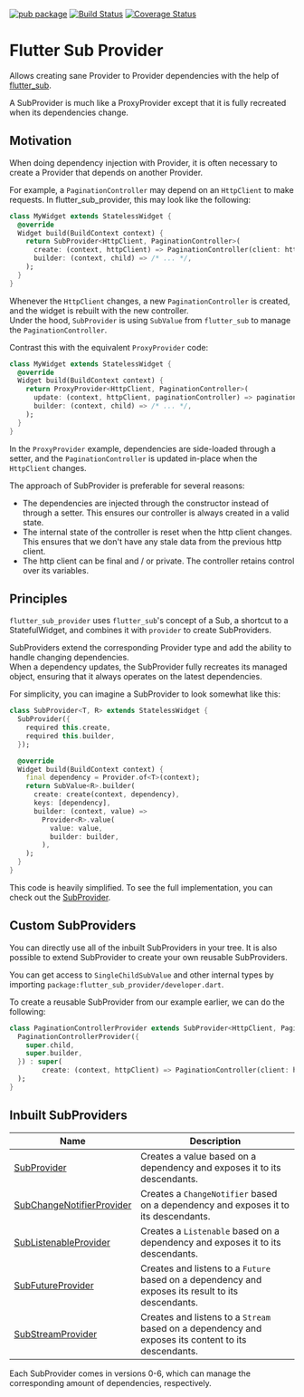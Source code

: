 [![pub package](https://img.shields.io/pub/v/flutter_sub_provider.svg)](https://pub.dartlang.org/packages/flutter_sub_provider)
[![Build Status](https://github.com/clragon/flutter_sub_provider/actions/workflows/test.yml/badge.svg)](https://github.com/clragon/flutter_sub_provider/actions/workflows/test.yml)
[![Coverage Status](https://coveralls.io/repos/github/clragon/flutter_sub_provider/badge.svg)](https://coveralls.io/github/clragon/flutter_sub_provider)

# Flutter Sub Provider

Allows creating sane Provider to Provider dependencies with the help of [flutter_sub](https://pub.dartlang.org/packages/flutter_sub).

A SubProvider is much like a ProxyProvider except that it is fully recreated when its dependencies change.

## Motivation

When doing dependency injection with Provider, it is often necessary to create a Provider that depends on another Provider.

For example, a `PaginationController` may depend on an `HttpClient` to make requests.
In flutter_sub_provider, this may look like the following:

```dart
class MyWidget extends StatelessWidget {
  @override
  Widget build(BuildContext context) {
    return SubProvider<HttpClient, PaginationController>(
      create: (context, httpClient) => PaginationController(client: httpClient),
      builder: (context, child) => /* ... */,
    );
  }
}
```

Whenever the `HttpClient` changes, a new `PaginationController` is created, and the widget is rebuilt with the new controller.  
Under the hood, `SubProvider` is using `SubValue` from `flutter_sub` to manage the `PaginationController`.

Contrast this with the equivalent `ProxyProvider` code:

```dart
class MyWidget extends StatelessWidget {
  @override
  Widget build(BuildContext context) {
    return ProxyProvider<HttpClient, PaginationController>(
      update: (context, httpClient, paginationController) => paginationController..httpClient = httpClient,
      builder: (context, child) => /* ... */,
    );
  }
}
```

In the `ProxyProvider` example, dependencies are side-loaded through a setter, and the `PaginationController` is updated in-place when the `HttpClient` changes.

The approach of SubProvider is preferable for several reasons:

- The dependencies are injected through the constructor instead of through a setter. This ensures our controller is always created in a valid state.
- The internal state of the controller is reset when the http client changes. This ensures that we don't have any stale data from the previous http client.
- The http client can be final and / or private. The controller retains control over its variables.

## Principles

`flutter_sub_provider` uses `flutter_sub`'s concept of a Sub, a shortcut to a StatefulWidget, and combines it with `provider` to create SubProviders.

SubProviders extend the corresponding Provider type and add the ability to handle changing dependencies.  
When a dependency updates, the SubProvider fully recreates its managed object, ensuring that it always operates on the latest dependencies.

For simplicity, you can imagine a SubProvider to look somewhat like this:

```dart
class SubProvider<T, R> extends StatelessWidget {
  SubProvider({
    required this.create,
    required this.builder,
  });

  @override
  Widget build(BuildContext context) {
    final dependency = Provider.of<T>(context);
    return SubValue<R>.builder(
      create: create(context, dependency),
      keys: [dependency],
      builder: (context, value) =>
        Provider<R>.value(
          value: value,
          builder: builder,
        ),
    );
  }
}
```

This code is heavily simplified. To see the full implementation, you can check out the [SubProvider](./lib/src/sub_provider.dart).

## Custom SubProviders

You can directly use all of the inbuilt SubProviders in your tree.
It is also possible to extend SubProvider to create your own reusable SubProviders.

You can get access to `SingleChildSubValue` and other internal types by importing `package:flutter_sub_provider/developer.dart`.

To create a reusable SubProvider from our example earlier, we can do the following:

```dart
class PaginationControllerProvider extends SubProvider<HttpClient, PaginationController> {
  PaginationControllerProvider({
    super.child,
    super.builder,
  }) : super(
        create: (context, httpClient) => PaginationController(client: httpClient),
  );
}
```

## Inbuilt SubProviders

| Name                                                                    | Description                                                                                         |
| ----------------------------------------------------------------------- | --------------------------------------------------------------------------------------------------- |
| [SubProvider](./lib/src/sub_provider.dart)                              | Creates a value based on a dependency and exposes it to its descendants.                            |
| [SubChangeNotifierProvider](./lib/src/sub_changenotifier_provider.dart) | Creates a `ChangeNotifier` based on a dependency and exposes it to its descendants.                 |
| [SubListenableProvider](./lib/src/sub_listenable_provider.dart)         | Creates a `Listenable` based on a dependency and exposes it to its descendants.                     |
| [SubFutureProvider](./lib/src/sub_future_provider.dart)                 | Creates and listens to a `Future` based on a dependency and exposes its result to its descendants.  |
| [SubStreamProvider](./lib/src/sub_stream_provider.dart)                 | Creates and listens to a `Stream` based on a dependency and exposes its content to its descendants. |

Each SubProvider comes in versions 0-6, which can manage the corresponding amount of dependencies, respectively.
